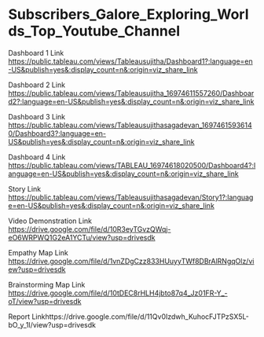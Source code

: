 # Subscribers_Galore_Exploring_Worlds_Top_Youtube_Channel

Dashboard 1 Link https://public.tableau.com/views/Tableausujitha/Dashboard1?:language=en-US&publish=yes&:display_count=n&:origin=viz_share_link

Dashboard 2 Link https://public.tableau.com/views/Tableausujitha_16974611557260/Dashboard2?:language=en-US&publish=yes&:display_count=n&:origin=viz_share_link

Dashboard 3 Link https://public.tableau.com/views/Tableausujithasagadevan_16974615936140/Dashboard3?:language=en-US&publish=yes&:display_count=n&:origin=viz_share_link

Dashboard 4 Link https://public.tableau.com/views/TABLEAU_16974618020500/Dashboard4?:language=en-US&publish=yes&:display_count=n&:origin=viz_share_link

Story Link https://public.tableau.com/views/Tableausujithasagadevan/Story1?:language=en-US&publish=yes&:display_count=n&:origin=viz_share_link

Video Demonstration Link https://drive.google.com/file/d/10R3eyTGvzQWqj-eO6WRPWQ1G2eA1YCTu/view?usp=drivesdk

Empathy Map Link https://drive.google.com/file/d/1vnZDgCzz833HUuyyTWf8DBrAlRNgqOlz/view?usp=drivesdk

Brainstorming Map Link https://drive.google.com/file/d/10tDEC8rHLH4jbto87q4_Jz01FR-Y_-oT/view?usp=drivesdk

Report Linkhttps://drive.google.com/file/d/11Qv0Izdwh_KuhocFJTPzSX5L-bO_y_1I/view?usp=drivesdk
